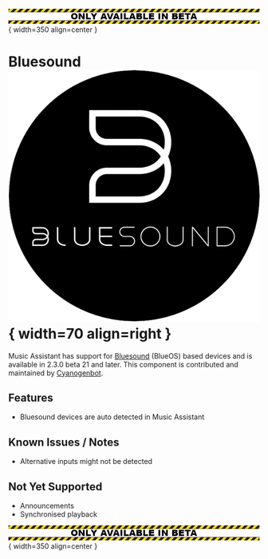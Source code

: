![Beta](../assets/beta-testing.png){ width=350 align=center }

# Bluesound ![Preview image](../assets/icons/bluesound-logo.png){ width=70 align=right }

Music Assistant has support for [Bluesound](https://www.bluesound.com/) (BlueOS) based devices and is available in 2.3.0 beta 21 and later. This component is contributed and maintained by [Cyanogenbot](https://github.com/Cyanogenbot).

## Features

- Bluesound devices are auto detected in Music Assistant

## Known Issues / Notes

- Alternative inputs might not be detected
  
## Not Yet Supported

- Announcements
- Synchronised playback

![Beta](../assets/beta-testing.png){ width=350 align=center }

